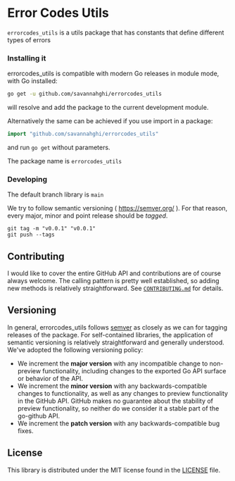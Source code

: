 # Error Codes Utils
`errorcodes_utils` is a utils package that has constants that define different types of errors 

### Installing it
errorcodes_utils is compatible with modern Go releases in module mode, with Go installed:

```bash
go get -u github.com/savannahghi/errorcodes_utils

```
will resolve and add the package to the current development module.

Alternatively the same can be achieved if you use import in a package:

```go
import "github.com/savannahghi/errorcodes_utils"

```
and run `go get` without parameters.

The package name is `errorcodes_utils`


### Developing

The default branch library is `main`

We try to follow semantic versioning ( <https://semver.org/> ). For that reason,
every major, minor and point release should be _tagged_.

```
git tag -m "v0.0.1" "v0.0.1"
git push --tags
```

## Contributing ##
I would like to cover the entire GitHub API and contributions are of course always welcome. The
calling pattern is pretty well established, so adding new methods is relatively
straightforward. See [`CONTRIBUTING.md`](CONTRIBUTING.md) for details.

## Versioning ##

In general, errorcodes_utils follows [semver](https://semver.org/) as closely as we
can for tagging releases of the package. For self-contained libraries, the
application of semantic versioning is relatively straightforward and generally
understood. We've adopted the following
versioning policy:

* We increment the **major version** with any incompatible change to
	non-preview functionality, including changes to the exported Go API surface
	or behavior of the API.
* We increment the **minor version** with any backwards-compatible changes to
	functionality, as well as any changes to preview functionality in the GitHub
	API. GitHub makes no guarantee about the stability of preview functionality,
	so neither do we consider it a stable part of the go-github API.
* We increment the **patch version** with any backwards-compatible bug fixes.

## License ##

This library is distributed under the MIT license found in the [LICENSE](./LICENSE)
file.